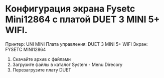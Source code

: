 # Конфигурация экрана Fysetc Mini12864 с платой DUET 3 MINI 5+ WIFI.

Принтер: UNI MINI
Плата управления: DUET 3 MINI 5+ WIFI
Экран: FYSETC MINI12864

1. Скачайте архив с файлами 
2. Загрузите файлы в каталог System - Menu Direcory
3. Перезагрузите плату DUET
